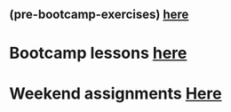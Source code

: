 ## (pre-bootcamp-exercises) <a href="https://github.com/gurelbs/BOOTCAMP/tree/main/(pre-bootcamp-exercises)">here<a/>

# Bootcamp lessons <a href="https://github.com/gurelbs/BOOTCAMP/tree/main/lessons">here<a/>

# Weekend assignments <a href="">Here</a>
